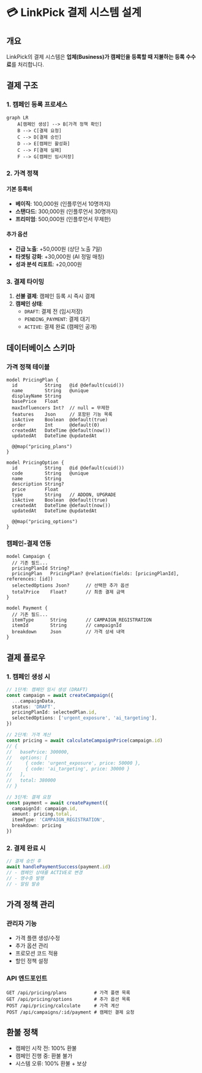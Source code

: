 # 💳 LinkPick 결제 시스템 설계

## 개요

LinkPick의 결제 시스템은 **업체(Business)가 캠페인을 등록할 때 지불하는 등록 수수료**를 처리합니다.

## 결제 구조

### 1. 캠페인 등록 프로세스

```mermaid
graph LR
    A[캠페인 생성] --> B[가격 정책 확인]
    B --> C[결제 요청]
    C --> D[결제 승인]
    D --> E[캠페인 활성화]
    C --> F[결제 실패]
    F --> G[캠페인 임시저장]
```

### 2. 가격 정책

#### 기본 등록비
- **베이직**: 100,000원 (인플루언서 10명까지)
- **스탠다드**: 300,000원 (인플루언서 30명까지)  
- **프리미엄**: 500,000원 (인플루언서 무제한)

#### 추가 옵션
- **긴급 노출**: +50,000원 (상단 노출 7일)
- **타겟팅 강화**: +30,000원 (AI 정밀 매칭)
- **성과 분석 리포트**: +20,000원

### 3. 결제 타이밍

1. **선불 결제**: 캠페인 등록 시 즉시 결제
2. **캠페인 상태**:
   - `DRAFT`: 결제 전 (임시저장)
   - `PENDING_PAYMENT`: 결제 대기
   - `ACTIVE`: 결제 완료 (캠페인 공개)

## 데이터베이스 스키마

### 가격 정책 테이블

```prisma
model PricingPlan {
  id          String   @id @default(cuid())
  name        String   @unique
  displayName String
  basePrice   Float
  maxInfluencers Int?  // null = 무제한
  features    Json     // 포함된 기능 목록
  isActive    Boolean  @default(true)
  order       Int      @default(0)
  createdAt   DateTime @default(now())
  updatedAt   DateTime @updatedAt
  
  @@map("pricing_plans")
}

model PricingOption {
  id          String   @id @default(cuid())
  code        String   @unique
  name        String
  description String?
  price       Float
  type        String   // ADDON, UPGRADE
  isActive    Boolean  @default(true)
  createdAt   DateTime @default(now())
  updatedAt   DateTime @updatedAt
  
  @@map("pricing_options")
}
```

### 캠페인-결제 연동

```prisma
model Campaign {
  // 기존 필드...
  pricingPlanId String?
  pricingPlan   PricingPlan? @relation(fields: [pricingPlanId], references: [id])
  selectedOptions Json?      // 선택한 추가 옵션
  totalPrice    Float?       // 최종 결제 금액
}

model Payment {
  // 기존 필드...
  itemType      String       // CAMPAIGN_REGISTRATION
  itemId        String       // campaignId
  breakdown     Json         // 가격 상세 내역
}
```

## 결제 플로우

### 1. 캠페인 생성 시

```typescript
// 1단계: 캠페인 임시 생성 (DRAFT)
const campaign = await createCampaign({
  ...campaignData,
  status: 'DRAFT',
  pricingPlanId: selectedPlan.id,
  selectedOptions: ['urgent_exposure', 'ai_targeting'],
})

// 2단계: 가격 계산
const pricing = await calculateCampaignPrice(campaign.id)
// {
//   basePrice: 300000,
//   options: [
//     { code: 'urgent_exposure', price: 50000 },
//     { code: 'ai_targeting', price: 30000 }
//   ],
//   total: 380000
// }

// 3단계: 결제 요청
const payment = await createPayment({
  campaignId: campaign.id,
  amount: pricing.total,
  itemType: 'CAMPAIGN_REGISTRATION',
  breakdown: pricing
})
```

### 2. 결제 완료 시

```typescript
// 결제 승인 후
await handlePaymentSuccess(payment.id)
// - 캠페인 상태를 ACTIVE로 변경
// - 영수증 발행
// - 알림 발송
```

## 가격 정책 관리

### 관리자 기능
- 가격 플랜 생성/수정
- 추가 옵션 관리
- 프로모션 코드 적용
- 할인 정책 설정

### API 엔드포인트

```
GET /api/pricing/plans          # 가격 플랜 목록
GET /api/pricing/options        # 추가 옵션 목록
POST /api/pricing/calculate     # 가격 계산
POST /api/campaigns/:id/payment # 캠페인 결제 요청
```

## 환불 정책

- 캠페인 시작 전: 100% 환불
- 캠페인 진행 중: 환불 불가
- 시스템 오류: 100% 환불 + 보상